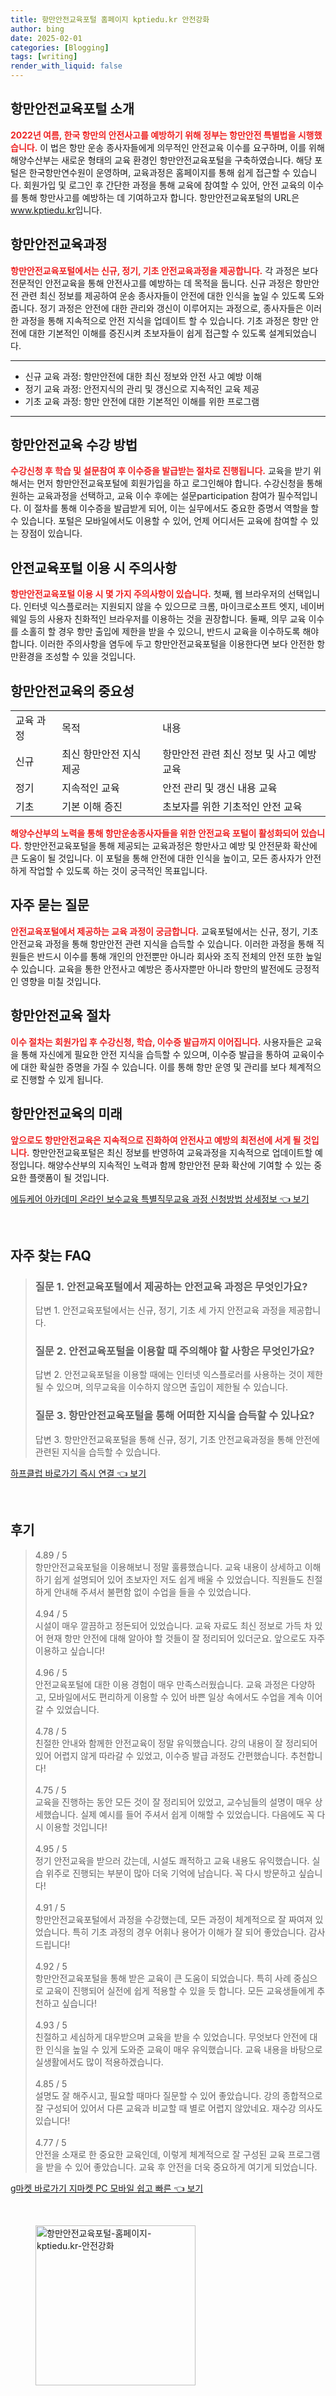 ```yaml
---
title: 항만안전교육포털 홈페이지 kptiedu.kr 안전강화
author: bing
date: 2025-02-01
categories: [Blogging]
tags: [writing]
render_with_liquid: false
---
```



<h2 id='항만안전교육포털_소개'>항만안전교육포털 소개</h2>

<p><b><span style="color: #ee2323;">2022년 여름, 한국 항만의 안전사고를 예방하기 위해 정부는 항만안전 특별법을 시행했습니다.</span></b> 이 법은 항만 운송 종사자들에게 의무적인 안전교육 이수를 요구하며, 이를 위해 해양수산부는 새로운 형태의 교육 환경인 항만안전교육포털을 구축하였습니다. 해당 포털은 한국항만연수원이 운영하며, 교육과정은 홈페이지를 통해 쉽게 접근할 수 있습니다. 회원가입 및 로그인 후 간단한 과정을 통해 교육에 참여할 수 있어, 안전 교육의 이수를 통해 항만사고를 예방하는 데 기여하고자 합니다. 항만안전교육포털의 URL은 <u>www.kptiedu.kr</u>입니다.</p>

<h2 id='항만안전교육과정'>항만안전교육과정</h2>

<p><b><span style="color: #ee2323;">항만안전교육포털에서는 신규, 정기, 기초 안전교육과정을 제공합니다.</span></b> 각 과정은 보다 전문적인 안전교육을 통해 안전사고를 예방하는 데 목적을 둡니다. 신규 과정은 항만안전 관련 최신 정보를 제공하여 운송 종사자들이 안전에 대한 인식을 높일 수 있도록 도와줍니다. 정기 과정은 안전에 대한 관리와 갱신이 이루어지는 과정으로, 종사자들은 이러한 과정을 통해 지속적으로 안전 지식을 업데이트 할 수 있습니다. 기초 과정은 항만 안전에 대한 기본적인 이해를 증진시켜 초보자들이 쉽게 접근할 수 있도록 설계되었습니다. </p>

<hr />

<ul>
    <li>신규 교육 과정: 항만안전에 대한 최신 정보와 안전 사고 예방 이해</li>
    <li>정기 교육 과정: 안전지식의 관리 및 갱신으로 지속적인 교육 제공</li>
    <li>기초 교육 과정: 항만 안전에 대한 기본적인 이해를 위한 프로그램</li>
</ul>

<hr />

<h2 id='항만안전교육_수강방법'>항만안전교육 수강 방법</h2>

<p><b><span style="color: #ee2323;">수강신청 후 학습 및 설문참여 후 이수증을 발급받는 절차로 진행됩니다.</span></b> 교육을 받기 위해서는 먼저 항만안전교육포털에 회원가입을 하고 로그인해야 합니다. 수강신청을 통해 원하는 교육과정을 선택하고, 교육 이수 후에는 설문participation 참여가 필수적입니다. 이 절차를 통해 이수증을 발급받게 되어, 이는 실무에서도 중요한 증명서 역할을 할 수 있습니다. 포털은 모바일에서도 이용할 수 있어, 언제 어디서든 교육에 참여할 수 있는 장점이 있습니다.</p>

<h2 id='안전교육포털_주의사항'>안전교육포털 이용 시 주의사항</h2>

<p><b><span style="color: #ee2323;">항만안전교육포털 이용 시 몇 가지 주의사항이 있습니다.</span></b> 첫째, 웹 브라우저의 선택입니다. 인터넷 익스플로러는 지원되지 않을 수 있으므로 크롬, 마이크로소프트 엣지, 네이버 웨일 등의 사용자 친화적인 브라우저를 이용하는 것을 권장합니다. 둘째, 의무 교육 이수를 소홀히 할 경우 항만 출입에 제한을 받을 수 있으니, 반드시 교육을 이수하도록 해야 합니다. 이러한 주의사항을 염두에 두고 항만안전교육포털을 이용한다면 보다 안전한 항만환경을 조성할 수 있을 것입니다.</p>

<h2 id='항만안전교육_결론'>항만안전교육의 중요성</h2>

<table>
    <tr>
        <td>교육 과정</td>
        <td>목적</td>
        <td>내용</td>
    </tr>
    <tr>
        <td>신규</td>
        <td>최신 항만안전 지식 제공</td>
        <td>항만안전 관련 최신 정보 및 사고 예방 교육</td>
    </tr>
    <tr>
        <td>정기</td>
        <td>지속적인 교육</td>
        <td>안전 관리 및 갱신 내용 교육</td>
    </tr>
    <tr>
        <td>기초</td>
        <td>기본 이해 증진</td>
        <td>초보자를 위한 기초적인 안전 교육</td>
    </tr>
</table>

<p><b><span style="color: #ee2323;">해양수산부의 노력을 통해 항만운송종사자들을 위한 안전교육 포털이 활성화되어 있습니다.</span></b> 항만안전교육포털을 통해 제공되는 교육과정은 항만사고 예방 및 안전문화 확산에 큰 도움이 될 것입니다. 이 포털을 통해 안전에 대한 인식을 높이고, 모든 종사자가 안전하게 작업할 수 있도록 하는 것이 궁극적인 목표입니다.</p>

<h2 id='자주묻는질문'>자주 묻는 질문</h2>

<p><b><span style="color: #ee2323;">안전교육포털에서 제공하는 교육 과정이 궁금합니다.</span></b> 교육포털에서는 신규, 정기, 기초 안전교육 과정을 통해 항만안전 관련 지식을 습득할 수 있습니다. 이러한 과정을 통해 직원들은 반드시 이수를 통해 개인의 안전뿐만 아니라 회사와 조직 전체의 안전 또한 높일 수 있습니다. 교육을 통한 안전사고 예방은 종사자뿐만 아니라 항만의 발전에도 긍정적인 영향을 미칠 것입니다.</p>

<h2 id='항만안전교육_프로세스'>항만안전교육 절차</h2>

<p><b><span style="color: #ee2323;">이수 절차는 회원가입 후 수강신청, 학습, 이수증 발급까지 이어집니다.</span></b> 사용자들은 교육을 통해 자신에게 필요한 안전 지식을 습득할 수 있으며, 이수증 발급을 통하여 교육이수에 대한 확실한 증명을 가질 수 있습니다. 이를 통해 항만 운영 및 관리를 보다 체계적으로 진행할 수 있게 됩니다.</p>

<h2 id='항만안전교육_미래'>항만안전교육의 미래</h2>

<p><b><span style="color: #ee2323;">앞으로도 항만안전교육은 지속적으로 진화하여 안전사고 예방의 최전선에 서게 될 것입니다.</span></b> 항만안전교육포털은 최신 정보를 반영하여 교육과정을 지속적으로 업데이트할 예정입니다. 해양수산부의 지속적인 노력과 함께 항만안전 문화 확산에 기여할 수 있는 중요한 플랫폼이 될 것입니다.</p>


<p><a class="click-button" title="에듀케어 아카데미 온라인 보수교육 특별직무교육 과정 신청방법 상세정보" href="https://purplelist.github.io/posts/%EC%97%90%EB%93%80%EC%BC%80%EC%96%B4-%EC%95%84%EC%B9%B4%EB%8D%B0%EB%AF%B8-%EC%98%A8%EB%9D%BC%EC%9D%B8-%EB%B3%B4%EC%88%98%EA%B5%90%EC%9C%A1-%ED%8A%B9%EB%B3%84%EC%A7%81%EB%AC%B4%EA%B5%90%EC%9C%A1-%EA%B3%BC%EC%A0%95-%EC%8B%A0%EC%B2%AD%EB%B0%A9%EB%B2%95-%EC%83%81%EC%84%B8%EC%A0%95%EB%B3%B4/" rel="dofollow">에듀케어 아카데미 온라인 보수교육 특별직무교육 과정 신청방법 상세정보 👈 보기</a></p><br>
<h2 id='자주_찾는_FAQ'>자주 찾는 FAQ</h2>
<div itemscope="" itemtype="https://schema.org/FAQPage"> 
<blockquote> 
<div itemscope="" itemprop="mainEntity" itemtype="https://schema.org/Question"> 
<h3 itemprop="name">질문 1. 안전교육포털에서 제공하는 안전교육 과정은 무엇인가요?</h3> 
<div itemscope="" itemprop="acceptedAnswer" itemtype="https://schema.org/Answer"> 
<span itemprop="text"> 
<p>답변 1. 안전교육포털에서는 신규, 정기, 기초 세 가지 안전교육 과정을 제공합니다.</p> 
</span> 
</div> 
</div> 
<div itemscope="" itemprop="mainEntity" itemtype="https://schema.org/Question"> 
<h3 itemprop="name">질문 2. 안전교육포털을 이용할 때 주의해야 할 사항은 무엇인가요?</h3> 
<div itemscope="" itemprop="acceptedAnswer" itemtype="https://schema.org/Answer"> 
<span itemprop="text"> 
<p>답변 2. 안전교육포털을 이용할 때에는 인터넷 익스플로러를 사용하는 것이 제한될 수 있으며, 의무교육을 이수하지 않으면 출입이 제한될 수 있습니다.</p> 
</span> 
</div> 
</div> 
<div itemscope="" itemprop="mainEntity" itemtype="https://schema.org/Question"> 
<h3 itemprop="name">질문 3. 항만안전교육포털을 통해 어떠한 지식을 습득할 수 있나요?</h3> 
<div itemscope="" itemprop="acceptedAnswer" itemtype="https://schema.org/Answer"> 
<span itemprop="text"> 
<p>답변 3. 항만안전교육포털을 통해 신규, 정기, 기초 안전교육과정을 통해 안전에 관련된 지식을 습득할 수 있습니다.</p> 
</span> 
</div> 
</div> 
</blockquote> 
</div>
<p><a class="click-button" title="하프클럽 바로가기 즉시 연결" href="https://purplelist.github.io/posts/%ED%95%98%ED%94%84%ED%81%B4%EB%9F%BD-%EB%B0%94%EB%A1%9C%EA%B0%80%EA%B8%B0-%EC%A6%89%EC%8B%9C-%EC%97%B0%EA%B2%B0/" rel="dofollow">하프클럽 바로가기 즉시 연결 👈 보기</a></p><br>
<h2 id='후기'>후기</h2>
<div itemscope itemtype="https://schema.org/Product">
  <blockquote>
  <div itemprop="review" itemscope itemtype="https://schema.org/Review">
      <div itemprop="reviewRating" itemscope itemtype="https://schema.org/Rating"> <span itemprop="ratingValue">4.89</span> / <span itemprop="bestRating">5</span> </div>
      <span itemprop="reviewBody">항만안전교육포털을 이용해보니 정말 훌륭했습니다. 교육 내용이 상세하고 이해하기 쉽게 설명되어 있어 초보자인 저도 쉽게 배울 수 있었습니다. 직원들도 친절하게 안내해 주셔서 불편함 없이 수업을 들을 수 있었습니다.</span>
  </div>
  <br>
  <div itemprop="review" itemscope itemtype="https://schema.org/Review">
      <div itemprop="reviewRating" itemscope itemtype="https://schema.org/Rating"> <span itemprop="ratingValue">4.94</span> / <span itemprop="bestRating">5</span> </div>
      <span itemprop="reviewBody">시설이 매우 깔끔하고 정돈되어 있었습니다. 교육 자료도 최신 정보로 가득 차 있어 현재 항만 안전에 대해 알아야 할 것들이 잘 정리되어 있더군요. 앞으로도 자주 이용하고 싶습니다!</span>
  </div>
  <br>
  <div itemprop="review" itemscope itemtype="https://schema.org/Review">
      <div itemprop="reviewRating" itemscope itemtype="https://schema.org/Rating"> <span itemprop="ratingValue">4.96</span> / <span itemprop="bestRating">5</span> </div>
      <span itemprop="reviewBody">안전교육포털에 대한 이용 경험이 매우 만족스러웠습니다. 교육 과정은 다양하고, 모바일에서도 편리하게 이용할 수 있어 바쁜 일상 속에서도 수업을 계속 이어갈 수 있었습니다.</span>
  </div>
  <br>
  <div itemprop="review" itemscope itemtype="https://schema.org/Review">
      <div itemprop="reviewRating" itemscope itemtype="https://schema.org/Rating"> <span itemprop="ratingValue">4.78</span> / <span itemprop="bestRating">5</span> </div>
      <span itemprop="reviewBody">친절한 안내와 함께한 안전교육이 정말 유익했습니다. 강의 내용이 잘 정리되어 있어 어렵지 않게 따라갈 수 있었고, 이수증 발급 과정도 간편했습니다. 추천합니다!</span>
  </div>
  <br>
  <div itemprop="review" itemscope itemtype="https://schema.org/Review">
      <div itemprop="reviewRating" itemscope itemtype="https://schema.org/Rating"> <span itemprop="ratingValue">4.75</span> / <span itemprop="bestRating">5</span> </div>
      <span itemprop="reviewBody">교육을 진행하는 동안 모든 것이 잘 정리되어 있었고, 교수님들의 설명이 매우 상세했습니다. 실제 예시를 들어 주셔서 쉽게 이해할 수 있었습니다. 다음에도 꼭 다시 이용할 것입니다!</span>
  </div>
  <br>
  <div itemprop="review" itemscope itemtype="https://schema.org/Review">
      <div itemprop="reviewRating" itemscope itemtype="https://schema.org/Rating"> <span itemprop="ratingValue">4.95</span> / <span itemprop="bestRating">5</span> </div>
      <span itemprop="reviewBody">정기 안전교육을 받으러 갔는데, 시설도 쾌적하고 교육 내용도 유익했습니다. 실습 위주로 진행되는 부분이 많아 더욱 기억에 남습니다. 꼭 다시 방문하고 싶습니다!</span>
  </div>
  <br>
  <div itemprop="review" itemscope itemtype="https://schema.org/Review">
      <div itemprop="reviewRating" itemscope itemtype="https://schema.org/Rating"> <span itemprop="ratingValue">4.91</span> / <span itemprop="bestRating">5</span> </div>
      <span itemprop="reviewBody">항만안전교육포털에서 과정을 수강했는데, 모든 과정이 체계적으로 잘 짜여져 있었습니다. 특히 기초 과정의 경우 어휘나 용어가 이해가 잘 되어 좋았습니다. 감사드립니다!</span>
  </div>
  <br>
  <div itemprop="review" itemscope itemtype="https://schema.org/Review">
      <div itemprop="reviewRating" itemscope itemtype="https://schema.org/Rating"> <span itemprop="ratingValue">4.92</span> / <span itemprop="bestRating">5</span> </div>
      <span itemprop="reviewBody">항만안전교육포털을 통해 받은 교육이 큰 도움이 되었습니다. 특히 사례 중심으로 교육이 진행되어 실전에 쉽게 적용할 수 있을 듯 합니다. 모든 교육생들에게 추천하고 싶습니다!</span>
  </div>
  <br>
  <div itemprop="review" itemscope itemtype="https://schema.org/Review">
      <div itemprop="reviewRating" itemscope itemtype="https://schema.org/Rating"> <span itemprop="ratingValue">4.93</span> / <span itemprop="bestRating">5</span> </div>
      <span itemprop="reviewBody">친절하고 세심하게 대우받으며 교육을 받을 수 있었습니다. 무엇보다 안전에 대한 인식을 높일 수 있게 도와준 교육이 매우 유익했습니다. 교육 내용을 바탕으로 실생활에서도 많이 적용하겠습니다.</span>
  </div>
  <br>
  <div itemprop="review" itemscope itemtype="https://schema.org/Review">
      <div itemprop="reviewRating" itemscope itemtype="https://schema.org/Rating"> <span itemprop="ratingValue">4.85</span> / <span itemprop="bestRating">5</span> </div>
      <span itemprop="reviewBody">설명도 잘 해주시고, 필요할 때마다 질문할 수 있어 좋았습니다. 강의 종합적으로 잘 구성되어 있어서 다른 교육과 비교할 때 별로 어렵지 않았네요. 재수강 의사도 있습니다!</span>
  </div>
  <br>
  <div itemprop="review" itemscope itemtype="https://schema.org/Review">
      <div itemprop="reviewRating" itemscope itemtype="https://schema.org/Rating"> <span itemprop="ratingValue">4.77</span> / <span itemprop="bestRating">5</span> </div>
      <span itemprop="reviewBody">안전을 소재로 한 중요한 교육인데, 이렇게 체계적으로 잘 구성된 교육 프로그램을 받을 수 있어 좋았습니다. 교육 후 안전을 더욱 중요하게 여기게 되었습니다.</span>
  </div>
  </blockquote>
</div>
<p><a class="click-button" title="g마켓 바로가기 지마켓 PC 모바일 쉽고 빠른" href="https://purplelist.github.io/posts/g%EB%A7%88%EC%BC%93-%EB%B0%94%EB%A1%9C%EA%B0%80%EA%B8%B0-%EC%A7%80%EB%A7%88%EC%BC%93-PC-%EB%AA%A8%EB%B0%94%EC%9D%BC-%EC%89%BD%EA%B3%A0-%EB%B9%A0%EB%A5%B8/" rel="dofollow">g마켓 바로가기 지마켓 PC 모바일 쉽고 빠른 👈 보기</a></p><br>
<figure class="image"><img src="https://purplelist.github.io/assets/img/thumbnail/항만안전교육포털-홈페이지-kptiedu.kr-안전강화.webp" alt="항만안전교육포털-홈페이지-kptiedu.kr-안전강화" width="256" height="256"></figure>